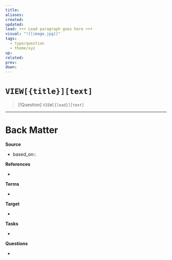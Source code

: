 ```yaml
---
title:
aliases:
created:
updated:
lead: +++ Lead paragraph goes here +++
visual: "![[image.jpg]]"
tags:
  - type/question
  - theme/xyz
up:
related:
prev:
down:
---
```


# `VIEW[{title}][text]`

<!-- Detailed question from "lead"-key  in properties section -->

> [!Question]
> `VIEW[{lead}][text]`

<!-- Answer the detailed question  -->

---
# Back Matter

**Source**
<!-- Always keep a link to the source- --> 
- based_on::

**References**
<!-- Links to pages not referenced in the content. -->
- 

**Terms**
<!-- Links to definition pages. -->
- 

**Target**
<!-- Link to project note or externaly published content. -->
- 

**Tasks**
<!-- What remains to be done with this note? --> 
- 

**Questions**
<!-- What remains for you to consider? --> 
- 